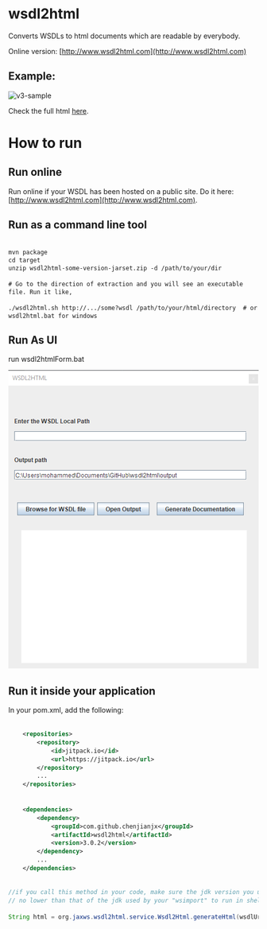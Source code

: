 # wsdl2html

Converts WSDLs to html documents which are readable by everybody. 

Online version: [http://www.wsdl2html.com](http://www.wsdl2html.com) 
 

## Example: 

![v3-sample](doc/image/v3-sample.png)

Check the full html [here](https://rawgit.com/chenjianjx/wsdl2html/master/doc/sample/BbsWebService_v2.html). 


# How to run

## Run online

Run online if your WSDL has been hosted on a public site. Do it here: [http://www.wsdl2html.com](http://www.wsdl2html.com).

## Run as a command line tool

```shell

mvn package 
cd target 
unzip wsdl2html-some-version-jarset.zip -d /path/to/your/dir

# Go to the direction of extraction and you will see an executable file. Run it like, 

./wsdl2html.sh http://.../some?wsdl /path/to/your/html/directory  # or wsdl2html.bat for windows

```
## Run As  UI 

run wsdl2htmlForm.bat

![UI form](doc/image/FormUI.png)


## Run it inside your application

In your pom.xml, add the following: 

```xml

	<repositories>
		<repository>
			<id>jitpack.io</id>
			<url>https://jitpack.io</url>
		</repository>
		...
	</repositories>


	<dependencies>
		<dependency>
			<groupId>com.github.chenjianjx</groupId>
			<artifactId>wsdl2html</artifactId>
			<version>3.0.2</version>
		</dependency>
		...
	</dependencies>	

```



```java

//if you call this method in your code, make sure the jdk version you used to run your code is 
// no lower than that of the jdk used by your "wsimport" to run in shell

String html = org.jaxws.wsdl2html.service.Wsdl2Html.generateHtml(wsdlUrl); 
```  
